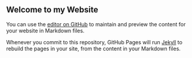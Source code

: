 ## Welcome to my Website
 
You can use the [editor on GitHub](https://github.com/yomama2020/Shard1/edit/gh-pages/index.md) to maintain and preview the content for your website in Markdown files.

Whenever you commit to this repository, GitHub Pages will run [Jekyll](https://jekyllrb.com/) to rebuild the pages in your site, from the content in your Markdown files.

